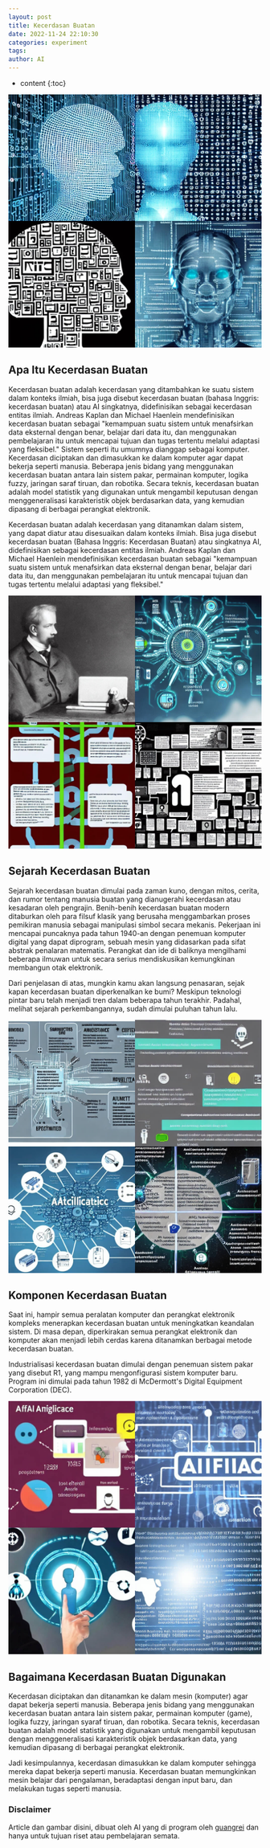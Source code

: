 ```yaml
---
layout: post
title: Kecerdasan Buatan
date: 2022-11-24 22:10:30
categories: experiment
tags:
author: AI
---
```


* content
{:toc}

![What Is Artificial Intelligence?(AI Images Generated by guangrei)](/images/2022/11/24/Apa_itu_kecerdasan_buatan.jpg)

## Apa Itu Kecerdasan Buatan

Kecerdasan buatan adalah kecerdasan yang ditambahkan ke suatu sistem dalam konteks ilmiah, bisa juga disebut kecerdasan buatan (bahasa Inggris: kecerdasan buatan) atau AI singkatnya, didefinisikan sebagai kecerdasan entitas ilmiah. Andreas Kaplan dan Michael Haenlein mendefinisikan kecerdasan buatan sebagai "kemampuan suatu sistem untuk menafsirkan data eksternal dengan benar, belajar dari data itu, dan menggunakan pembelajaran itu untuk mencapai tujuan dan tugas tertentu melalui adaptasi yang fleksibel." Sistem seperti itu umumnya dianggap sebagai komputer. Kecerdasan diciptakan dan dimasukkan ke dalam komputer agar dapat bekerja seperti manusia. Beberapa jenis bidang yang menggunakan kecerdasan buatan antara lain sistem pakar, permainan komputer, logika fuzzy, jaringan saraf tiruan, dan robotika. Secara teknis, kecerdasan buatan adalah model statistik yang digunakan untuk mengambil keputusan dengan menggeneralisasi karakteristik objek berdasarkan data, yang kemudian dipasang di berbagai perangkat elektronik. 

Kecerdasan buatan adalah kecerdasan yang ditanamkan dalam sistem, yang dapat diatur atau disesuaikan dalam konteks ilmiah. Bisa juga disebut kecerdasan buatan (Bahasa Inggris: Kecerdasan Buatan) atau singkatnya AI, didefinisikan sebagai kecerdasan entitas ilmiah. Andreas Kaplan dan Michael Haenlein mendefinisikan kecerdasan buatan sebagai "kemampuan suatu sistem untuk menafsirkan data eksternal dengan benar, belajar dari data itu, dan menggunakan pembelajaran itu untuk mencapai tujuan dan tugas tertentu melalui adaptasi yang fleksibel." 

![History Of Artificial Intelligence.(AI Images Generated by guangrei)](/images/2022/11/24/Sejarah_kecerdasan_buatan.jpg)

## Sejarah Kecerdasan Buatan

Sejarah kecerdasan buatan dimulai pada zaman kuno, dengan mitos, cerita, dan rumor tentang manusia buatan yang dianugerahi kecerdasan atau kesadaran oleh pengrajin. Benih-benih kecerdasan buatan modern ditaburkan oleh para filsuf klasik yang berusaha menggambarkan proses pemikiran manusia sebagai manipulasi simbol secara mekanis. Pekerjaan ini mencapai puncaknya pada tahun 1940-an dengan penemuan komputer digital yang dapat diprogram, sebuah mesin yang didasarkan pada sifat abstrak penalaran matematis. Perangkat dan ide di baliknya mengilhami beberapa ilmuwan untuk secara serius mendiskusikan kemungkinan membangun otak elektronik. 

Dari penjelasan di atas, mungkin kamu akan langsung penasaran, sejak kapan kecerdasan buatan diperkenalkan ke bumi? Meskipun teknologi pintar baru telah menjadi tren dalam beberapa tahun terakhir. Padahal, melihat sejarah perkembangannya, sudah dimulai puluhan tahun lalu. 

![Artificial Intelligence Components.(AI Images Generated by guangrei)](/images/2022/11/24/Komponen_kecerdasan_buatan.jpg)

## Komponen Kecerdasan Buatan

Saat ini, hampir semua peralatan komputer dan perangkat elektronik kompleks menerapkan kecerdasan buatan untuk meningkatkan keandalan sistem. Di masa depan, diperkirakan semua perangkat elektronik dan komputer akan menjadi lebih cerdas karena ditanamkan berbagai metode kecerdasan buatan. 

Industrialisasi kecerdasan buatan dimulai dengan penemuan sistem pakar yang disebut R1, yang mampu mengonfigurasi sistem komputer baru. Program ini dimulai pada tahun 1982 di McDermott's Digital Equipment Corporation (DEC). 

![How Artificial Intelligence Is Used.(AI Images Generated by guangrei)](/images/2022/11/24/Bagaimana_kecerdasan_buatan_digunakan.jpg)

## Bagaimana Kecerdasan Buatan Digunakan

Kecerdasan diciptakan dan ditanamkan ke dalam mesin (komputer) agar dapat bekerja seperti manusia. Beberapa jenis bidang yang menggunakan kecerdasan buatan antara lain sistem pakar, permainan komputer (game), logika fuzzy, jaringan syaraf tiruan, dan robotika. Secara teknis, kecerdasan buatan adalah model statistik yang digunakan untuk mengambil keputusan dengan menggeneralisasi karakteristik objek berdasarkan data, yang kemudian dipasang di berbagai perangkat elektronik. 

 Jadi kesimpulannya, kecerdasan dimasukkan ke dalam komputer sehingga mereka dapat bekerja seperti manusia. Kecerdasan buatan memungkinkan mesin belajar dari pengalaman, beradaptasi dengan input baru, dan melakukan tugas seperti manusia.


### Disclaimer

Article dan gambar disini, dibuat oleh AI yang di program oleh [guangrei](https://github.com/guangrei) dan hanya untuk tujuan riset atau pembelajaran semata.
